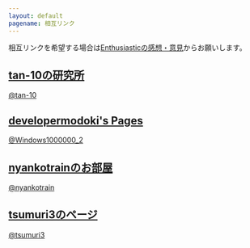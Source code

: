 ```yaml
---
layout: default
pagename: 相互リンク
---
```

相互リンクを希望する場合は<a href="https://scratch.mit.edu/studios/27464523/">Enthusiasticの感想・意見</a>からお願いします。

<h2><a href="https://tan-10.github.io/">tan-10の研究所</a></h2>

<a href="https://scratch.mit.edu/users/tan-10/">@tan-10</a>

<h2><a href="https://developermodoki.github.io/pages/">developermodoki's Pages</a></h2>

<a href="https://scratch.mit.edu/users/Windows1000000_2">@Windows1000000_2</a>

<h2><a href="https://neko001robov.github.io/">nyankotrainのお部屋</a></h2>

<a href="https://scratch.mit.edu/users/nyankotrain/">@nyankotrain</a>

<h2><a href="http://plsk.net/tsumuri3-profile">tsumuri3のページ</a></h2>

<a href="https://scratch.mit.edu/users/tsumuri3/">@tsumuri3</a>
